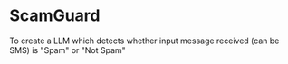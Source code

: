 # ScamGuard
To create a LLM which detects whether input message received (can be SMS) is "Spam" or "Not Spam"
